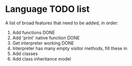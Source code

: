 # Language TODO list

A list of broad features that need to be added,
in order:

1. Add functions DONE
2. Add 'print' native function DONE
3. Get interpreter working DONE
4. Interpreter has many empty visitor methods, fill these in
4. Add classes
5. Add class inheritance model